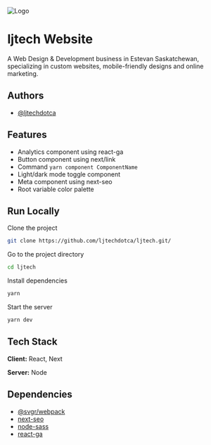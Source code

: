 ![Logo](https://ljtech.ca/logo.png)

# ljtech Website

A Web Design & Development business in Estevan Saskatchewan, specializing in custom websites, mobile-friendly designs and online marketing.

## Authors

- [@ljtechdotca](https://www.github.com/ljtechdotca)

## Features

- Analytics component using react-ga
- Button component using next/link
- Command `yarn component ComponentName`
- Light/dark mode toggle component
- Meta component using next-seo
- Root variable color palette

## Run Locally

Clone the project

```bash
git clone https://github.com/ljtechdotca/ljtech.git/
```

Go to the project directory

```bash
cd ljtech
```

Install dependencies

```bash
yarn
```

Start the server

```bash
yarn dev
```

## Tech Stack

**Client:** React, Next

**Server:** Node

## Dependencies

- [@svgr/webpack](https://www.npmjs.com/package/@svgr/webpack)
- [next-seo](https://www.npmjs.com/package/next-seo)
- [node-sass](https://www.npmjs.com/package/node-sass)
- [react-ga](https://www.npmjs.com/package/react-ga)
